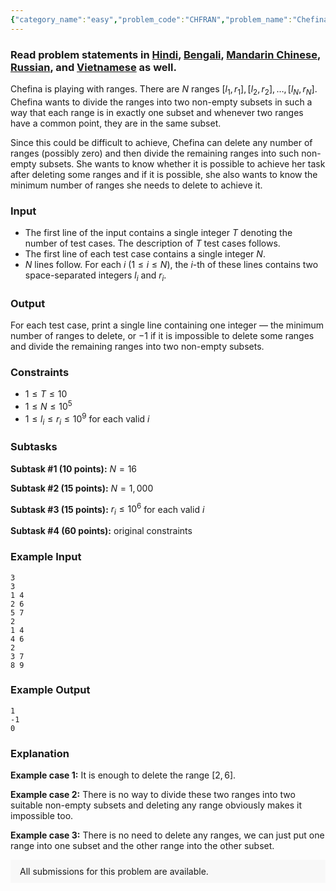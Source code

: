 ```yaml
---
{"category_name":"easy","problem_code":"CHFRAN","problem_name":"Chefina and Ranges","problemComponents":{"constraints":"","constraintsState":false,"subtasks":"","subtasksState":false,"inputFormat":"","inputFormatState":false,"outputFormat":"","outputFormatState":false,"sampleTestCases":{"0":{"id":1,"input":"3\r\n3\r\n1 4\r\n2 6\r\n5 7\r\n2\r\n1 4\r\n4 6\r\n2\r\n3 7\r\n8 9","output":"1\r\n-1\r\n0","explanation":"**Example case 1:** It is enough to delete the range $[2, 6]$.\r\n\r\n**Example case 2:** There is no way to divide these two ranges into two suitable non-empty subsets and deleting any range obviously makes it impossible too.\r\n\r\n**Example case 3:** There is no need to delete any ranges, we can just put one range into one subset and the other range into the other subset.","isDeleted":false}}},"video_editorial_url":"","languages_supported":{"0":"CPP14","1":"C","2":"JAVA","3":"PYTH 3.6","4":"PYTH","5":"PYP3","6":"CS2","7":"ADA","8":"PYPY","9":"TEXT","10":"PAS fpc","11":"NODEJS","12":"RUBY","13":"PHP","14":"GO","15":"HASK","16":"TCL","17":"PERL","18":"SCALA","19":"LUA","20":"kotlin","21":"BASH","22":"JS","23":"LISP sbcl","24":"rust","25":"PAS gpc","26":"BF","27":"CLOJ","28":"R","29":"D","30":"CAML","31":"FORT","32":"ASM","33":"swift","34":"FS","35":"WSPC","36":"LISP clisp","37":"SQL","38":"SCM guile","39":"PERL6","40":"ERL","41":"CLPS","42":"ICK","43":"NICE","44":"PRLG","45":"ICON","46":"COB","47":"SCM chicken","48":"PIKE","49":"SCM qobi","50":"ST","51":"NEM"},"max_timelimit":1,"source_sizelimit":50000,"problem_author":"rishup_nitdgp","problem_tester":null,"date_added":"28-04-2019","tags":{"0":"dec19","1":"easy","2":"greedy","3":"melfice","4":"partition","5":"rishup_nitdgp"},"problem_difficulty_level":"Easy-Medium","best_tag":"","editorial_url":"https://discuss.codechef.com/problems/CHFRAN","time":{"view_start_date":1576488720,"submit_start_date":1576488720,"visible_start_date":1576488720,"end_date":1735669800},"is_direct_submittable":false,"problemDiscussURL":"https://discuss.codechef.com/search?q=CHFRAN","is_proctored":false,"visitedContests":{},"layout":"problem"}
---
```

### Read problem statements in [Hindi](https://www.codechef.com/download/translated/DEC19/hindi/CHFRAN.pdf), [Bengali](https://www.codechef.com/download/translated/DEC19/bengali/CHFRAN.pdf), [Mandarin Chinese](https://www.codechef.com/download/translated/DEC19/mandarin/CHFRAN.pdf), [Russian](https://www.codechef.com/download/translated/DEC19/russian/CHFRAN.pdf), and [Vietnamese](https://www.codechef.com/download/translated/DEC19/vietnamese/CHFRAN.pdf) as well.

Chefina is playing with ranges. There are $N$ ranges $[l_1, r_1], [l_2, r_2], \ldots, [l_N, r_N]$. Chefina wants to divide the ranges into two non-empty subsets in such a way that each range is in exactly one subset and whenever two ranges have a common point, they are in the same subset.

Since this could be difficult to achieve, Chefina can delete any number of ranges (possibly zero) and then divide the remaining ranges into such non-empty subsets. She wants to know whether it is possible to achieve her task after deleting some ranges and if it is possible, she also wants to know the minimum number of ranges she needs to delete to achieve it.

### Input
- The first line of the input contains a single integer $T$ denoting the number of test cases. The description of $T$ test cases follows.
- The first line of each test case contains a single integer $N$.  
- $N$ lines follow. For each $i$ ($1 \le i \le N$), the $i$-th of these lines contains two space-separated integers $l_i$ and $r_i$.

### Output
For each test case, print a single line containing one integer ― the minimum number of ranges to delete, or $-1$ if it is impossible to delete some ranges and divide the remaining ranges into two non-empty subsets.

### Constraints
- $1 \le T \le 10$
- $1 \le N \le 10^5$
- $1 \le l_i \le r_i \le 10^9$ for each valid $i$

### Subtasks
**Subtask #1 (10 points):** $N = 16$

**Subtask #2 (15 points):** $N = 1,000$

**Subtask #3 (15 points):** $r_i \le 10^6$ for each valid $i$

**Subtask #4 (60 points):** original constraints

### Example Input
```
3
3
1 4
2 6
5 7
2
1 4
4 6
2
3 7
8 9
```

### Example Output
```
1
-1
0
```

### Explanation
**Example case 1:** It is enough to delete the range $[2, 6]$.

**Example case 2:** There is no way to divide these two ranges into two suitable non-empty subsets and deleting any range obviously makes it impossible too.

**Example case 3:** There is no need to delete any ranges, we can just put one range into one subset and the other range into the other subset.

<aside style='background: #f8f8f8;padding: 10px 15px;'><div>All submissions for this problem are available.</div></aside>